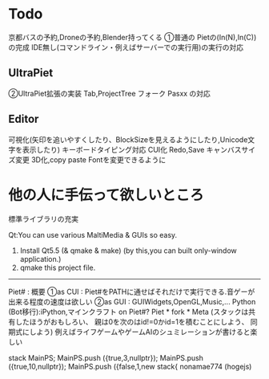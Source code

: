 # Todo
京都バスの予約,Droneの予約,Blender持ってくる
①普通の Pietの(In(N),In(C)) の完成
IDE無し(コマンドライン・例えばサーバーでの実行用)の実行の対応

## UltraPiet
②UltraPiet拡張の実装
Tab,ProjectTree
フォーク
Pasxx の対応


## Editor
可視化(矢印を追いやすくしたり、BlockSizeを見えるようにしたり,Unicode文字を表示したり)
キーボードタイピング対応
CUI化
Redo,Save
キャンバスサイズ変更
3D化,copy paste
Fontを変更できるように


# 他の人に手伝って欲しいところ
標準ライブラリの充実

Qt:You can use various MaltiMedia & GUIs so easy.
1. Install Qt5.5 (& qmake & make) (by this,you can built only-window application.)
2. qmake this project file.

---------------------------------------------------------------------------------
Piet# : 概要
①as CUI : Piet#をPATHに通せばそれだけで実行できる.音ゲーが出来る程度の速度は欲しい
②as GUI : GUIWidgets,OpenGL,Music,... 
  Python (Bot移行):iPython,マインクラフト on Piet#?
  Piet * fork * Meta
     (スタックは共有したほうがおもしろい、
      親は0を次のはid!=0かid=1を積むことにしよう、
      同期式にしよう)
      例えばライフゲームやゲームAIのシュミレーションが書けると楽しい

stack<PietStack> MainPS;
MainPS.push ({true,3,nullptr});
MainPS.push ({true,10,nullptr});
MainPS.push ({false,1,new stack<NewPietStack>{
nonamae774 (hogejs)